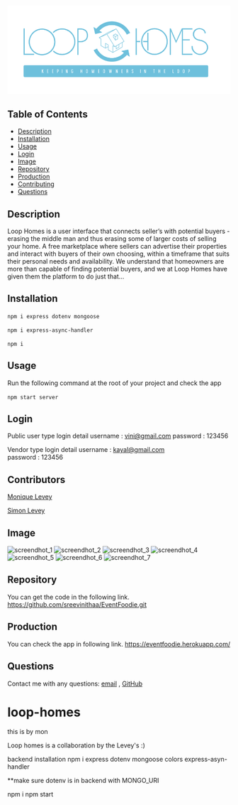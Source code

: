 ![ReadmeLoop](./src/components/images/ReadmeLoop.png)
## Table of Contents

- [Description](#description)
- [Installation](#installation)
- [Usage](#usage)
- [Login](#login)
- [Image](#image)
- [Repository](#repository)
- [Production](#production)
- [Contributing](#contributing)
- [Questions](#questions)

## Description

Loop Homes is a user interface that connects seller’s with potential buyers - erasing the middle man and thus erasing some of larger costs of selling your home. A free marketplace where sellers can advertise their properties and interact with buyers of their own choosing, within a timeframe that suits their personal needs and availability. We understand that homeowners are more than capable of finding potential buyers, and we at Loop Homes have given them the platform to do just that…



## Installation

`npm i express dotenv mongoose`

`npm i express-async-handler`

`npm i`

## Usage

Run the following command at the root of your project and check the app

`npm start server`

## Login

Public user type login detail
username : vini@gmail.com
password : 123456

Vendor type login detail
username : kayal@gmail.com  
password : 123456

## Contributors

[Monique Levey](https://github.com/monlevey)

[Simon Levey](https://github.com/lev8947)

## Image

![screendhot_1](./client/public/images/screenshot_1.png)
![screendhot_2](./client/public/images/screenshot_2.png)
![screendhot_3](./client/public/images/screenshot_3.png)
![screendhot_4](./client/public/images/screenshot_4.png)
![screendhot_5](./client/public/images/screenshot_5.png)
![screendhot_6](./client/public/images/screenshot_6.png)
![screendhot_7](./client/public/images/screenshot_7.png)



## Repository

You can get the code in the following link. https://github.com/sreevinithaa/EventFoodie.git

## Production

You can check the app in following link. https://eventfoodie.herokuapp.com/


## Questions

Contact me with any questions: [email](mailto:sreevinithaa@gmail.com) , [GitHub](https://github.com/sreevinithaa)<br />











# loop-homes

this is by mon

Loop homes is a collaboration by the Levey's :)

backend installation
npm i express  dotenv  mongoose  colors  express-asyn-handler

**make sure dotenv is in backend with MONGO_URI

npm i
npm start